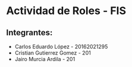 # Actividad de Roles - FIS

## Integrantes:
- Carlos Eduardo López - 20162021295
- Cristian Gutierrez Gomez - 201
- Jairo Murcia Ardila - 201
